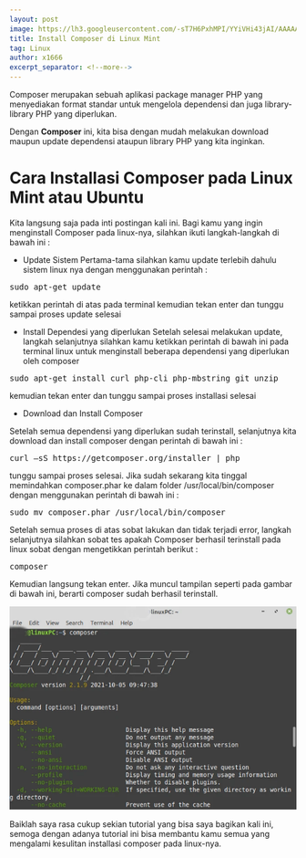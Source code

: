 ```yaml
---
layout: post
image: https://lh3.googleusercontent.com/-sT7H6PxhMPI/YYiVHi43jAI/AAAAAAAAHek/OHZWVq9wJZAhtQ0FwmPBBQU0MlBCNhUqgCLcBGAsYHQ/composer-install.webp
title: Install Composer di Linux Mint
tag: Linux
author: x1666
excerpt_separator: <!--more-->
---
```


Composer merupakan sebuah aplikasi package manager PHP<!--more--> yang menyediakan format standar untuk mengelola dependensi dan juga library-library PHP yang diperlukan.


Dengan <b>Composer</b> ini, kita bisa dengan mudah melakukan download maupun update dependensi ataupun library PHP yang kita inginkan.

# Cara Installasi Composer pada Linux Mint atau Ubuntu
Kita langsung saja pada inti postingan kali ini. Bagi kamu yang ingin menginstall Composer pada linux-nya, silahkan ikuti langkah-langkah di bawah ini :
- Update Sistem
Pertama-tama silahkan kamu update terlebih dahulu sistem linux nya dengan menggunakan perintah :
<pre>sudo apt-get update</pre>
ketikkan perintah di atas pada terminal kemudian tekan enter dan tunggu sampai proses update selesai
- Install Dependesi yang diperlukan
Setelah selesai melakukan update, langkah selanjutnya silahkan kamu ketikkan perintah di bawah ini pada terminal linux untuk menginstall beberapa dependensi yang diperlukan oleh composer
<pre>sudo apt-get install curl php-cli php-mbstring git unzip</pre>
kemudian tekan enter dan tunggu sampai proses installasi selesai
- Download dan Install Composer

    
Setelah semua dependensi yang diperlukan sudah terinstall, selanjutnya kita download dan install composer dengan perintah di bawah ini :
<pre>curl –sS https://getcomposer.org/installer | php</pre>
tunggu sampai proses selesai. Jika sudah sekarang kita tinggal memindahkan composer.phar ke dalam folder /usr/local/bin/composer dengan menggunakan perintah di bawah ini :
<pre>sudo mv composer.phar /usr/local/bin/composer</pre>
Setelah semua proses di atas sobat lakukan dan tidak terjadi error, langkah selanjutnya silahkan sobat tes apakah Composer berhasil terinstall pada linux sobat dengan mengetikkan perintah berikut :
<pre>composer</pre>
Kemudian langsung tekan enter. Jika muncul tampilan seperti pada gambar di bawah ini, berarti composer sudah berhasil terinstall.

![composer](/images/composer.webp)

Baiklah saya rasa cukup sekian tutorial yang bisa saya bagikan kali ini, semoga dengan adanya tutorial  ini bisa membantu kamu semua yang mengalami kesulitan installasi composer pada linux-nya.
